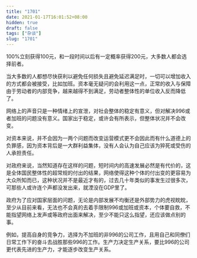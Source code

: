 ```yaml
---
title: "1701"
date: 2021-01-17T16:01:52+08:00
hidden: true
draft: false
tags: ["杂谈"]
slug: "1701"
---
```


100%立刻获得100元，和一段时间以后有一定概率获得200元，大多数人都会选择前者。

当大多数的人都想尽快获利以避免任何损失且避免延迟满足时，一切可以增加收入的方式都会被接受，比如加班。资本毫无疑问的会利用这一点，正常的收入与保障由于劳动者的内部竞争，越来越得不到满足，劳动者整体性的单位收入反而降低了。

网络上的声音只是一种情绪上的宣泄，对社会整体的稳定有意义，但对解决996或者加班的问题没有意义。国家出于稳定，或许会有所表示，但整体状况并不会改变。

对资本来说，并不会因为一两个问题而改变运营模式更不会因此而有什么道德上的负罪感，因为资本背后是一大群利益集体，没有人会认为自己应该为猝死或受伤的人承担责任。

对政府来说，当然知道存在这样的问题，短时间内的高速发展必然是有代价的，这是全体国民整体性的超常规的付出的结果，网络使得这种个体的付出变的更容易为大众所知而已，这种状况并不是最近才有的，过去几十年类似的事发生过很多次，可那些人或许连个声都没发出来，就湮没在GDP里了。

政府为了应对国家层面的问题，无论是内部发展不均衡还是外部势力的虎视眈眈，至少从目前来看，无法也不会真的去着手限制996或加班或资本，个体要自救，不能指望网络上发声或等政府出面来解决，至少不能只这么指望，还应该做点别的事。

例如，提高自身的竞争力，选择为不加班的非996的公司工作，且用自己和同僚们日常工作下的奋斗去战胜那些996的工作。生产力决定生产关系，要比996的公司更代表先进的生产力，才能逐步改变生产关系。